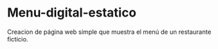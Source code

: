 # Menu-digital-estatico
Creacion de página web simple que muestra el menú de un restaurante ficticio.